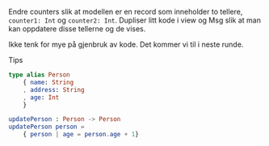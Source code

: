 Endre counters slik at modellen er en record som inneholder to tellere, `counter1: Int` og `counter2: Int`.
Dupliser litt kode i view og Msg slik at man kan oppdatere disse tellerne og de vises.

Ikke tenk for mye på gjenbruk av kode. Det kommer vi til i neste runde.


Tips

```elm
type alias Person
    { name: String
    , address: String
    , age: Int
    }

updatePerson : Person -> Person
updatePerson person =
    { person | age = person.age + 1}
```